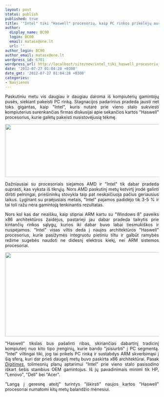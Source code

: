 ```yaml
---
layout: post
status: publish
published: true
title: '"Intel" tiki "Haswell" procesorių, kaip PC rinkos prikėlėjų aureole'
author:
  display_name: BC00
  login: BC00
  email: matasx@one.lt
  url: ''
author_login: BC00
author_email: matasx@one.lt
wordpress_id: 6701
wordpress_url: http://localhost/site/new/intel_tiki_haswell_procesoriu_kaip_pc_rinkos_prikeleju_aureole/
date: '2012-07-27 01:04:28 +0300'
date_gmt: '2012-07-27 01:04:28 +0300'
categories:
- Naujienos
---
```

<p style="text-align: justify;">
	Paskutiniu metu vis daugiau ir daugiau daroma i&scaron; kompiuterių gamintojų pusės, siekiant pakeisti PC rinką. Stagnacijos padarinius pradeda jausti net toks gigantas, kaip &quot;Intel&quot;, kuris nutarė prie vieno stalo sukviesti kompiuterius surenkančias firmas diskusijai apie sekančios kartos &quot;Haswell&quot; procesorius, kurie galėtų pakeisti nusistovėjusią tėkmę.</p>
<p style="text-align: justify;">
	<img alt="" src="http://technews.lt/userfiles/Intel_Haswell.jpg" style="width: 520px; height: 173px;" /></p>
<p style="text-align: justify;">
	Dažniausiai su procesoriais siejamos AMD ir &quot;Intel&quot; tik dabar pradeda suprasti, kas vyksta i&scaron; tikrųjų. Nors AMD paskutinį metų ketvirtį įrodė galinti dirbti pelningai, prie&scaron;ininkų stovykla taip pat neskaičiuoja pačius geriausius laikus. Lyginant su praėjusiais metais, &quot;Intel&quot; pajamos padidėjo tik 3-5 % ir tai toli ražu nėra gamintoją tenkinantis rezultatas.</p>
<p style="text-align: justify;">
	Nors kol kas dar neai&scaron;ku, kaip stipriai ARM kartu su &quot;Windows 8&quot; paveiks x86 architektūros žaidėjus, pastarieji jau dabar pradeda taikytis prie kintančių rinkos sąlygų, kurios iki dabar buvo labai tiesmuki&scaron;kos ir nuspėjamos. &quot;Intel&quot; visas viltis deda į naujos architektūros &quot;Haswell&quot; procesorius, kurie pasižymės integruotu pietiniu tiltu ir galbūt ramybės režime sugebės naudoti ne didesnį elektros kiekį, nei ARM sistemos procesoriai.</p>
<p style="text-align: justify;">
	<img alt="" src="http://technews.lt/userfiles/Haswell_Ultrabook.jpg" style="width: 520px; height: 275px;" /></p>
<p style="text-align: justify;">
	&quot;Haswell&quot; tikslas bus pa&scaron;alinti ribas, skiriančias dabartinį tradicinį kompiuterį nuo kito tipo įrenginių, kurie bando &quot;įsisiurbti&quot; į PC segmentą. &quot;Intel&quot; viltingai tiki, jog tai prikels PC rinką ir sustabdys ARM skverbimąsi į &scaron;ią sferą, kuri dar prie&scaron; daugelį metų buvo paskirta x86 architektūrai. Pasak <em><a href="http://www.digitimes.com/news/a20120725PD207.html">Digitimes</a></em>, tolimesnių planų aptarimui &quot;Intel&quot; prie vieno stalo pasisodino i&scaron;kart &scaron;e&scaron;is stambius OEM gamintojus. I&scaron; jų pavadinimais minimi tik HP, &quot;Lenovo&quot;, &quot;Dell&quot; bei &quot;Acer&quot;.</p>
<p style="text-align: justify;">
	&quot;Langą į geresnę ateitį&quot; turintys &quot;i&scaron;kirsti&quot; naujos kartos &quot;Haswell&quot; procesoriai numatomi kitų metų balandžio mėnesiui.</p>
